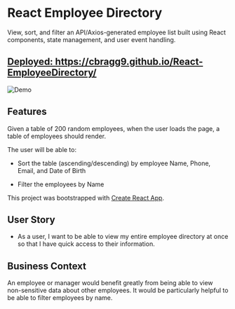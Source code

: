 # React Employee Directory
View, sort, and filter an API/Axios-generated employee list built using React components, state management, and user event handling.  

## <a href="https://cbragg9.github.io/React-EmployeeDirectory/" target="_blank">Deployed: https://cbragg9.github.io/React-EmployeeDirectory/</a>

![Demo](TBD)

## Features

Given a table of 200 random employees, when the user loads the page, a table of employees should render.

The user will be able to:

- Sort the table (ascending/descending) by employee Name, Phone, Email, and Date of Birth 

- Filter the employees by Name

This project was bootstrapped with [Create React App](https://github.com/facebook/create-react-app).

## User Story

- As a user, I want to be able to view my entire employee directory at once so that I have quick access to their information.  

## Business Context

An employee or manager would benefit greatly from being able to view non-sensitive data about other employees. It would be particularly helpful to be able to filter employees by name.  

